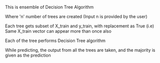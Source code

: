 This is ensemble of Decision Tree Algorithm

Where 'n' number of trees are created (Input n is provided by the user)

Each tree gets subset of X_train and y_train, with replacement as True (i.e) Same X_train vector can appear more than once also

Each of the tree performs Decision Tree algorithm

While predicting, the output from all the trees are taken, and the majority is given as the prediction
